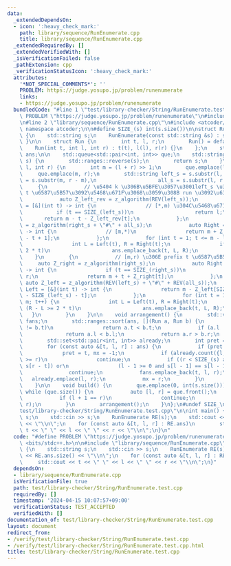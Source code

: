 ```yaml
---
data:
  _extendedDependsOn:
  - icon: ':heavy_check_mark:'
    path: library/sequence/RunEnumerate.cpp
    title: library/sequence/RunEnumerate.cpp
  _extendedRequiredBy: []
  _extendedVerifiedWith: []
  _isVerificationFailed: false
  _pathExtension: cpp
  _verificationStatusIcon: ':heavy_check_mark:'
  attributes:
    '*NOT_SPECIAL_COMMENTS*': ''
    PROBLEM: https://judge.yosupo.jp/problem/runenumerate
    links:
    - https://judge.yosupo.jp/problem/runenumerate
  bundledCode: "#line 1 \"test/library-checker/String/RunEnumerate.test.cpp\"\n#define\
    \ PROBLEM \"https://judge.yosupo.jp/problem/runenumerate\"\n#include <bits/stdc++.h>\n\
    \n#line 2 \"library/sequence/RunEnumerate.cpp\"\n#include <atcoder/string>\nusing\
    \ namespace atcoder;\n\n#define SIZE_(s) int(s.size())\n\nstruct RunEnumerate\
    \ {\n    std::string s;\n    RunEnumerate(const std::string &s) : s(s) { build();\
    \ }\n\n    struct Run {\n        int t, l, r;\n        Run() = default;\n    \
    \    Run(int t, int l, int r) : t(t), l(l), r(r) {}\n    };\n    std::vector<Run>\
    \ ans;\n\n    std::queue<std::pair<int, int>> que;\n    std::string REV(std::string\
    \ s) {\n        std::ranges::reverse(s);\n        return s;\n    }\n    void solve(int\
    \ l, int r) {\n        int m = (l + r) >> 1;\n        que.emplace(l, m);\n   \
    \     que.emplace(m, r);\n        std::string left_s = s.substr(l, m - l), right_s\
    \ = s.substr(m, r - m),\n                    all_s = s.substr(l, r - l);\n   \
    \     {\n            // \u5404 k \u306B\u5BFE\u3057\u3001left_s \u306E suffix\
    \ t \u6587\u5B57\u3092\u5468\u671F\u3068\u3059\u308B run \u3092\u63A2\u3059\n\
    \            auto Z_left_rev = z_algorithm(REV(left_s));\n            auto Left\
    \ = [&](int t) -> int {\n                // [*,m) \u304C\u5468\u671F t\n     \
    \           if (t == SIZE_(left_s))\n                    return l;\n         \
    \       return m - t - Z_left_rev[t];\n            };\n            auto Z_right\
    \ = z_algorithm(right_s + \"#\" + all_s);\n            auto Right = [&](int t)\
    \ -> int {\n                // [m,*)\n                return m + Z_right[r - l\
    \ - t + 1];\n            };\n            for (int t = 1; t <= m - l; t++) {\n\
    \                int L = Left(t), R = Right(t);\n                if (R - L >=\
    \ 2 * t)\n                    ans.emplace_back(t, L, R);\n            }\n    \
    \    }\n        {\n            // [m,r) \u306E prefix t \u6587\u5B57\n       \
    \     auto Z_right = z_algorithm(right_s);\n            auto Right = [&](int t)\
    \ -> int {\n                if (t == SIZE_(right_s))\n                    return\
    \ r;\n                return m + t + Z_right[t];\n            };\n           \
    \ auto Z_left = z_algorithm(REV(left_s) + \"#\" + REV(all_s));\n            auto\
    \ Left = [&](int t) -> int {\n                return m - Z_left[SIZE_(Z_left)\
    \ - SIZE_(left_s) - t];\n            };\n            for (int t = 1; t <= r -\
    \ m; t++) {\n                int L = Left(t), R = Right(t);\n                if\
    \ (R - L >= 2 * t)\n                    ans.emplace_back(t, L, R);\n         \
    \   }\n        }\n    }\n\n    void arrangement() {\n        std::vector<Run>\
    \ fans;\n        std::ranges::sort(ans, [](Run a, Run b) {\n            if (a.t\
    \ != b.t)\n                return a.t < b.t;\n            if (a.l != b.l)\n  \
    \              return a.l < b.l;\n            return a.r > b.r;\n        });\n\
    \        std::set<std::pair<int, int>> already;\n        int pret = -1, mx;\n\
    \        for (const auto &[t, l, r] : ans) {\n            if (pret != t)\n   \
    \             pret = t, mx = -1;\n            if (already.count({l, r}) || mx\
    \ >= r)\n                continue;\n            if ((r < SIZE_(s) and s[r] ==\
    \ s[r - t]) or\n                (l - 1 >= 0 and s[l - 1] == s[l - 1 + t]))\n \
    \               continue;\n            fans.emplace_back(t, l, r);\n         \
    \   already.emplace(l, r);\n            mx = r;\n        }\n        ans = fans;\n\
    \    }\n\n    void build() {\n        que.emplace(0, int(s.size()));\n       \
    \ while (que.size()) {\n            auto [l, r] = que.front();\n            que.pop();\n\
    \            if (l + 1 == r)\n                continue;\n            solve(l,\
    \ r);\n        }\n        arrangement();\n    }\n};\n#undef SIZE_\n#line 5 \"\
    test/library-checker/String/RunEnumerate.test.cpp\"\n\nint main() {\n    std::string\
    \ s;\n    std::cin >> s;\n    RunEnumerate RE(s);\n    std::cout << RE.ans.size()\
    \ << \"\\n\";\n    for (const auto &[t, l, r] : RE.ans)\n        std::cout <<\
    \ t << \" \" << l << \" \" << r << \"\\n\";\n}\n"
  code: "#define PROBLEM \"https://judge.yosupo.jp/problem/runenumerate\"\n#include\
    \ <bits/stdc++.h>\n\n#include \"library/sequence/RunEnumerate.cpp\"\n\nint main()\
    \ {\n    std::string s;\n    std::cin >> s;\n    RunEnumerate RE(s);\n    std::cout\
    \ << RE.ans.size() << \"\\n\";\n    for (const auto &[t, l, r] : RE.ans)\n   \
    \     std::cout << t << \" \" << l << \" \" << r << \"\\n\";\n}"
  dependsOn:
  - library/sequence/RunEnumerate.cpp
  isVerificationFile: true
  path: test/library-checker/String/RunEnumerate.test.cpp
  requiredBy: []
  timestamp: '2024-04-15 10:07:57+09:00'
  verificationStatus: TEST_ACCEPTED
  verifiedWith: []
documentation_of: test/library-checker/String/RunEnumerate.test.cpp
layout: document
redirect_from:
- /verify/test/library-checker/String/RunEnumerate.test.cpp
- /verify/test/library-checker/String/RunEnumerate.test.cpp.html
title: test/library-checker/String/RunEnumerate.test.cpp
---
```

